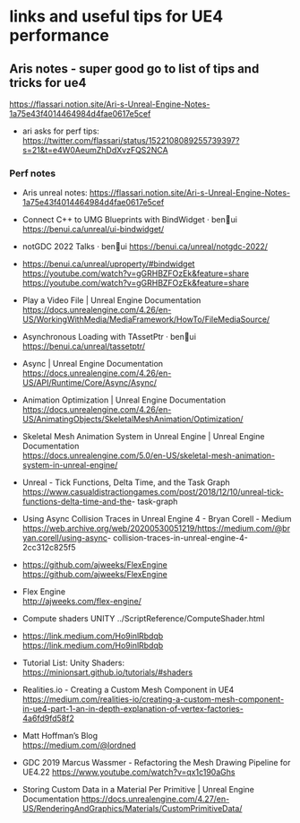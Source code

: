 # links and useful tips for UE4 performance

## Aris notes - super good go to list of tips and tricks for ue4
https://flassari.notion.site/Ari-s-Unreal-Engine-Notes-1a75e43f4014464984d4fae0617e5cef
* ari asks for perf tips: https://twitter.com/flassari/status/1522108089255739397?s=21&t=e4W0AeumZhDdXvzFQS2NCA


### Perf notes
* Aris unreal notes:
https://flassari.notion.site/Ari-s-Unreal-Engine-Notes-1a75e43f4014464984d4fae0617e5cef
* Connect C++ to UMG Blueprints with BindWidget · ben🌱ui
https://benui.ca/unreal/ui-bindwidget/
* notGDC 2022 Talks · ben🌱ui
https://benui.ca/unreal/notgdc-2022/

* https://benui.ca/unreal/uproperty/#bindwidget
https://youtube.com/watch?v=gGRHBZFOzEk&feature=share
https://youtube.com/watch?v=gGRHBZFOzEk&feature=share

* Play a Video File | Unreal Engine Documentation
https://docs.unrealengine.com/4.26/en-US/WorkingWithMedia/MediaFramework/HowTo/FileMediaSource/

* Asynchronous Loading with TAssetPtr<T> · ben🌱ui
https://benui.ca/unreal/tassetptr/
* Async | Unreal Engine Documentation
https://docs.unrealengine.com/4.26/en-US/API/Runtime/Core/Async/Async/

* Animation Optimization | Unreal Engine Documentation
<https://docs.unrealengine.com/4.26/en-US/AnimatingObjects/SkeletalMeshAnimation/Optimization/> <br/>
* Skeletal Mesh Animation System in Unreal Engine | Unreal Engine Documentation <br/> <https://docs.unrealengine.com/5.0/en-US/skeletal-mesh-animation-system-in-unreal-engine/>

* Unreal - Tick Functions, Delta Time, and the Task Graph <br/> <https://www.casualdistractiongames.com/post/2018/12/10/unreal-tick-functions-delta-time-and-the>- task-graph

* Using Async Collision Traces in Unreal Engine 4 - Bryan Corell - Medium <br/> <https://web.archive.org/web/20200530051219/https://medium.com/@bryan.corell/using-async>- collision-traces-in-unreal-engine-4-2cc312c825f5

* <https://github.com/ajweeks/FlexEngine> <br/> <https://github.com/ajweeks/FlexEngine>

* Flex Engine <br/> <http://ajweeks.com/flex-engine/>

* Compute shaders UNITY
../ScriptReference/ComputeShader.html

* <https://link.medium.com/Ho9inlRbdqb> <br/> <https://link.medium.com/Ho9inlRbdqb>

* Tutorial List: Unity Shaders: <https://minionsart.github.io/tutorials/#shaders>

* Realities.io - Creating a Custom Mesh Component in UE4
<https://medium.com/realities-io/creating-a-custom-mesh-component-in-ue4-part-1-an-in-depth-explanation-of-vertex-factories-4a6fd9fd58f2>

* Matt Hoffman’s Blog  
https://medium.com/@lordned
  
* GDC 2019 Marcus Wassmer - Refactoring the Mesh Drawing Pipeline for UE4.22
https://www.youtube.com/watch?v=qx1c190aGhs

* Storing Custom Data in a Material Per Primitive | Unreal Engine Documentation
https://docs.unrealengine.com/4.27/en-US/RenderingAndGraphics/Materials/CustomPrimitiveData/
